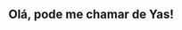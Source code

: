 ## Olá, pode me chamar de Yas!
<div>
  <a href="https://beacon.ai/yasmelinss">
  <img heignt="180em" scr="https://github-readme-stats.vercel.app/api?username=anuraghazra&show_icons=true&theme=radical&include_all_commits&count_private=true"/>

</div>

<!--
**yasmelinss/yasmelinss** is a ✨ _special_ ✨ repository because its `README.md` (this file) appears on your GitHub profile.

Here are some ideas to get you started:
- 💕 windows + .
-->

